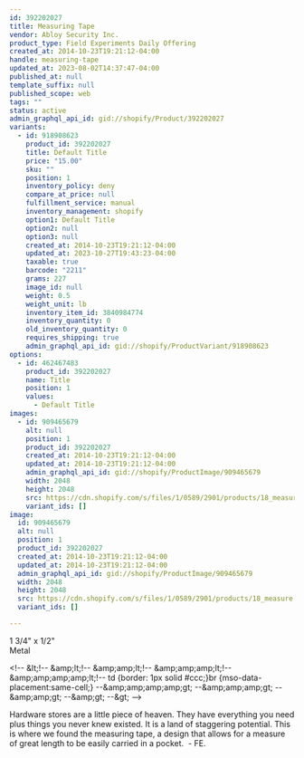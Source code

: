 ```yaml
---
id: 392202027
title: Measuring Tape
vendor: Abloy Security Inc.
product_type: Field Experiments Daily Offering
created_at: 2014-10-23T19:21:12-04:00
handle: measuring-tape
updated_at: 2023-08-02T14:37:47-04:00
published_at: null
template_suffix: null
published_scope: web
tags: ""
status: active
admin_graphql_api_id: gid://shopify/Product/392202027
variants:
  - id: 918908623
    product_id: 392202027
    title: Default Title
    price: "15.00"
    sku: ""
    position: 1
    inventory_policy: deny
    compare_at_price: null
    fulfillment_service: manual
    inventory_management: shopify
    option1: Default Title
    option2: null
    option3: null
    created_at: 2014-10-23T19:21:12-04:00
    updated_at: 2023-10-27T19:43:23-04:00
    taxable: true
    barcode: "2211"
    grams: 227
    image_id: null
    weight: 0.5
    weight_unit: lb
    inventory_item_id: 3840984774
    inventory_quantity: 0
    old_inventory_quantity: 0
    requires_shipping: true
    admin_graphql_api_id: gid://shopify/ProductVariant/918908623
options:
  - id: 462467483
    product_id: 392202027
    name: Title
    position: 1
    values:
      - Default Title
images:
  - id: 909465679
    alt: null
    position: 1
    product_id: 392202027
    created_at: 2014-10-23T19:21:12-04:00
    updated_at: 2014-10-23T19:21:12-04:00
    admin_graphql_api_id: gid://shopify/ProductImage/909465679
    width: 2048
    height: 2048
    src: https://cdn.shopify.com/s/files/1/0589/2901/products/18_measure.jpeg?v=1414106472
    variant_ids: []
image:
  id: 909465679
  alt: null
  position: 1
  product_id: 392202027
  created_at: 2014-10-23T19:21:12-04:00
  updated_at: 2014-10-23T19:21:12-04:00
  admin_graphql_api_id: gid://shopify/ProductImage/909465679
  width: 2048
  height: 2048
  src: https://cdn.shopify.com/s/files/1/0589/2901/products/18_measure.jpeg?v=1414106472
  variant_ids: []

---
```


1 3/4" x 1/2"  
Metal

 &lt;!-- &amp;lt;!-- &amp;amp;lt;!-- &amp;amp;amp;lt;!-- &amp;amp;amp;amp;lt;!-- &amp;amp;amp;amp;amp;lt;!-- td {border: 1px solid #ccc;}br {mso-data-placement:same-cell;} --&amp;amp;amp;amp;amp;gt; --&amp;amp;amp;amp;gt; --&amp;amp;amp;gt; --&amp;amp;gt; --&amp;gt; --&gt;

Hardware stores are a little piece of heaven. They have everything you need plus things you never knew existed. It is a land of staggering potential. This is where we found the measuring tape, a design that allows for a measure of great length to be easily carried in a pocket.  - FE.